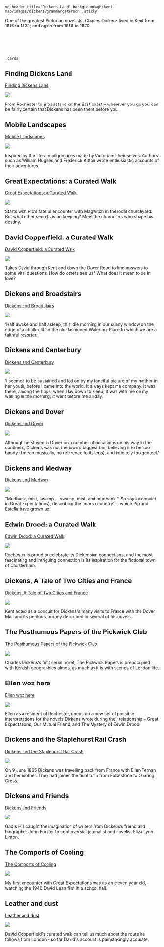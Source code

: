 
`ve-header title="Dickens Land" background=gh:kent-map/images/dickens/grammargateroch .sticky`
    
One of the greatest Victorian novelists, Charles Dickens lived in Kent from 1816 to 1822; and again from 1856 to 1870.

# &nbsp; 
`.cards`

## Finding Dickens Land

[Finding Dickens Land](dickens-biography)

![](https://raw.githubusercontent.com/kent-map/images/main/thumbnails/dickens_Finding_Dickens_Land.jpg)

From Rochester to Broadstairs on the East coast – wherever you go you can be fairly certain that Dickens has been there before you. 

## Mobile Landscapes

[Mobile Landscapes](mobile-landscapes)

![](https://raw.githubusercontent.com/kent-map/images/main/thumbnails/dickens_Mobile_Landscapes.jpg)

Inspired by the literary pilgrimages made by Victorians themselves. Authors such as William Hughes and Frederick Kitton wrote enthusiastic accounts of their adventures.

## Great Expectations: a Curated Walk

[Great Expectations: a Curated Walk](great-expectations-curated-walk)

![](https://raw.githubusercontent.com/kent-map/images/main/thumbnails/dickens_Great_Expectations_a_Curated_Walk.jpg)

Starts with Pip’s fateful encounter with Magwitch in the local churchyard. But what other secrets is he keeping? Meet the characters who shape his destiny.

## David Copperfield: a Curated Walk

[David Copperfield: a Curated Walk](david-copperfield-curated-walk)

![](https://raw.githubusercontent.com/kent-map/images/main/thumbnails/dickens_David_Copperfield_a_Curated_Walk.jpg)

Takes David through Kent and down the Dover Road to find answers to some vital questions. How do others see us? What does it mean to be in love? 

## Dickens and Broadstairs

[Dickens and Broadstairs](dickens-broadstairs)

![](https://raw.githubusercontent.com/kent-map/images/main/thumbnails/dickens_Dickens_and_Broadstairs.jpg)

‘Half awake and half asleep, this idle morning in our sunny window on the edge of a chalk-cliff in the old-fashioned Watering-Place to which we are a faithful resorter..'

## Dickens and Canterbury

[Dickens and Canterbury](david-copperfield-canterbury)

![](https://raw.githubusercontent.com/kent-map/images/main/thumbnails/xxx)

‘I seemed to be sustained and led on by my fanciful picture of my mother in her youth, before I came into the world. It always kept me company. It was there, among the hops, when I lay down to sleep; it was with me on my waking in the morning; it went before me all day.

## Dickens and Dover

[Dickens and Dover](dickens-dover)

![](https://raw.githubusercontent.com/kent-map/images/main/thumbnails/dickens_Dickens_and_Dover.jpg)

Although he stayed in Dover on a number of occasions on his way to the continent, Dickens was not the town’s biggest fan, believing it to be ‘too bandy (I mean musically, no reference to its legs), and infinitely too genteel.’

## Dickens and Medway

[Dickens and Medway](dickens-medway)

![](https://raw.githubusercontent.com/kent-map/images/main/thumbnails/dickens_Dickens_and_Medway.jpg)

“Mudbank, mist, swamp … swamp, mist, and mudbank.”’ So says a convict in Great Expectations), describing the ‘marsh country’ in which Pip and Estella have grown up. 

## Edwin Drood: a Curated Walk

[Edwin Drood: a Curated Walk](edwin-drood-curated-walk)

![](https://raw.githubusercontent.com/kent-map/images/main/thumbnails/dickens_Edwin_Drood_a_Curated_Walk.jpg)

Rochester is proud to celebrate its Dickensian connections, and the most fascinating and intriguing connection is its inspiration for the fictional town of Cloisterham. 

## Dickens, A Tale of Two Cities and France

[Dickens, A Tale of Two Cities and France](tale-two-cities)

![](https://raw.githubusercontent.com/kent-map/images/main/thumbnails/dickens_Dickens_A_Tale_of_Two_Cities_and_France.jpg)

Kent acted as a conduit for Dickens's many visits to France with the Dover Mail and its perilous journey described in several of his novels.

## The Posthumous Papers of the Pickwick Club

[The Posthumous Papers of the Pickwick Club](pickwick-papers)

![](https://raw.githubusercontent.com/kent-map/images/main/thumbnails/dickens_The_Posthumous_Papers_of_the_Pickwick_Club.jpg)

Charles Dickens’s first serial novel, The Pickwick Papers is preoccupied with Kentish geographies almost as much as it is with scenes of London life.

## Ellen woz here

[Ellen woz here](/19c/19c-ternan-biography)

![](https://raw.githubusercontent.com/kent-map/images/main/thumbnails/dickens_Ellen_woz_here.jpg)

Ellen as a resident of Rochester, opens up a new set of possible interpretations for the novels Dickens wrote during their relationship – Great Expectations, Our Mutual Friend, and The Mystery of Edwin Drood.

## Dickens and the Staplehurst Rail Crash

[Dickens and the Staplehurst Rail Crash](/dickens/dickens-staplehurst)

![](https://raw.githubusercontent.com/kent-map/images/main/thumbnails/dickens_Dickens_and_the_Staplehurst_Rail_Crash.jpg)

On 9 June 1865 Dickens was travelling back from France with Ellen Ternan and her mother. They had joined the tidal train from Folkestone to Charing Cross.

## Dickens and Friends

[Dickens and Friends](/dickens/dickens-friends)

![](https://raw.githubusercontent.com/kent-map/images/main/thumbnails/dickens_Dickens_and_Friends.jpg)

Gad's Hill caught the imagination of writers from Dickens’s friend and biographer John Forster to controversial journalist and novelist Eliza Lynn Linton.

## The Comports of Cooling

[The Comports of Cooling](/dickens/great-expectations-comports)

![](https://raw.githubusercontent.com/kent-map/images/main/thumbnails/dickens_The_Comports_of_Cooling.jpg)

My first encounter with Great Expectations was as an eleven year old, watching the 1946 David Lean film in a school hall. 

## Leather and dust

[Leather and dust](/dickens/19c-leather-and-dust)

![](https://raw.githubusercontent.com/kent-map/images/main/thumbnails/dickens_Leather_and_dust.jpg)

David Copperfield's curated walk can tell us much about the route he follows from London - so far David's account is painstakingly accurate. 

